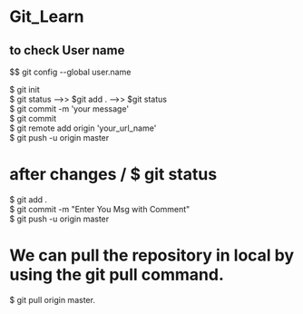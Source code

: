 # Git_Learn
## to check User name
$$ git config --global user.name

$ git init <br>
$ git status   -->> $git add .    -->> $git status <br>
$ git commit -m 'your message'  <br>
$ git commit <br>
$ git remote add origin 'your_url_name'  <br>
$ git push -u origin master  <br>

 # after changes  / $ git status
 $ git add .  <br>
 $ git commit -m "Enter You Msg with Comment"  <br>
 $ git push -u  origin master <br>
 
# We can pull the repository in local by using the git pull command. <br>
$ git pull origin master.  <br>
